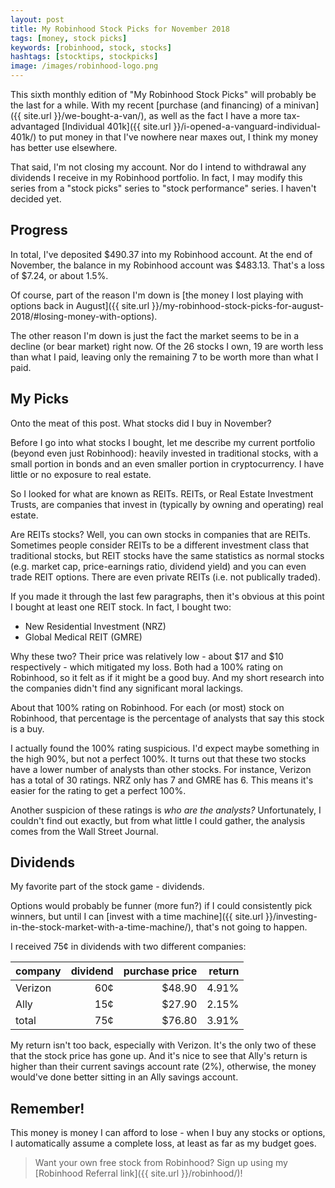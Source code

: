 ```yaml
---
layout: post
title: My Robinhood Stock Picks for November 2018
tags: [money, stock picks]
keywords: [robinhood, stock, stocks]
hashtags: [stocktips, stockpicks]
image: /images/robinhood-logo.png
---
```


This sixth monthly edition of "My Robinhood Stock Picks" will probably be the last for a while. With my recent [purchase (and financing) of a minivan]({{ site.url }}/we-bought-a-van/), as well as the fact I have a more tax-advantaged [Individual 401k]({{ site.url }}/i-opened-a-vanguard-individual-401k/) to put money in that I've nowhere near maxes out, I think my money has better use elsewhere.

That said, I'm not closing my account. Nor do I intend to withdrawal any dividends I receive in my Robinhood portfolio. In fact, I may modify this series from a "stock picks" series to "stock performance" series. I haven't decided yet.

## Progress

In total, I've deposited $490.37 into my Robinhood account. At the end of November, the balance in my Robinhood account was $483.13. That's a loss of $7.24, or about 1.5%.

Of course, part of the reason I'm down is [the money I lost playing with options back in August]({{ site.url }}/my-robinhood-stock-picks-for-august-2018/#losing-money-with-options).

The other reason I'm down is just the fact the market seems to be in a decline (or bear market) right now. Of the 26 stocks I own, 19 are worth less than what I paid, leaving only the remaining 7 to be worth more than what I paid.

## My Picks

Onto the meat of this post. What stocks did I buy in November?

Before I go into what stocks I bought, let me describe my current portfolio (beyond even just Robinhood): heavily invested in traditional stocks, with a small portion in bonds and an even smaller portion in cryptocurrency. I have little or no exposure to real estate.

So I looked for what are known as REITs. REITs, or Real Estate Investment Trusts, are companies that invest in (typically by owning and operating) real estate.

Are REITs stocks? Well, you can own stocks in companies that are REITs. Sometimes people consider REITs to be a different investment class that traditional stocks, but REIT stocks have the same statistics as normal stocks (e.g. market cap, price-earnings ratio, dividend yield) and you can even trade REIT options. There are even private REITs (i.e. not publically traded).

If you made it through the last few paragraphs, then it's obvious at this point I bought at least one REIT stock. In fact, I bought two:

* New Residential Investment (NRZ)
* Global Medical REIT (GMRE)

Why these two? Their price was relatively low - about $17 and $10 respectively - which mitigated my loss. Both had a 100% rating on Robinhood, so it felt as if it might be a good buy. And my short research into the companies didn't find any significant moral lackings.

About that 100% rating on Robinhood. For each (or most) stock on Robinhood, that percentage is the percentage of analysts that say this stock is a buy.

I actually found the 100% rating suspicious. I'd expect maybe something in the high 90%, but not a perfect 100%. It turns out that these two stocks have a lower number of analysts than other stocks. For instance, Verizon has a total of 30 ratings. NRZ only has 7 and GMRE has 6. This means it's easier for the rating to get a perfect 100%.

Another suspicion of these ratings is *who are the analysts?* Unfortunately, I couldn't find out exactly, but from what little I could gather, the analysis comes from the Wall Street Journal.

## Dividends

My favorite part of the stock game - dividends.

Options would probably be funner (more fun?) if I could consistently pick winners, but until I can [invest with a time machine]({{ site.url }}/investing-in-the-stock-market-with-a-time-machine/), that's not going to happen.

I received 75&cent; in dividends with two different companies:

company | dividend | purchase price | return
--- | ---: | ---: | --:
Verizon | 60&cent; | $48.90 | 4.91%
Ally | 15&cent; | $27.90 | 2.15%
total | 75&cent; | $76.80 | 3.91%

My return isn't too back, especially with Verizon. It's the only two of these that the stock price has gone up. And it's nice to see that Ally's return is higher than their current savings account rate (2%), otherwise, the money would've done better sitting in an Ally savings account.

## Remember!

This money is money I can afford to lose - when I buy any stocks or options, I automatically assume a complete loss, at least as far as my budget goes.

> Want your own free stock from Robinhood? Sign up using my [Robinhood Referral link]({{ site.url }}/robinhood/)!
